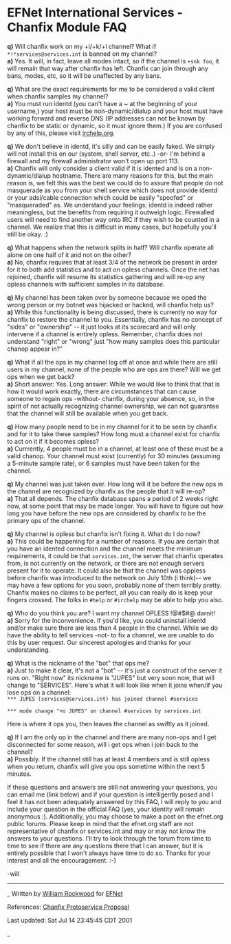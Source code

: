 # EFNet International Services - Chanfix Module FAQ

**q)** Will chanfix work on my +i/+k/+l channel? What if `*!*services@services.int` is banned on my channel?   
**a)** Yes. It will, in fact, leave all modes intact, so if the channel is `+snk foo`, it will remain that way after chanfix has left. Chanfix can join through any bans, modes, etc, so it will be unaffected by any bans. 

**q)** What are the exact requirements for me to be considered a valid client when chanfix samples my channel?   
**a)** You must run identd (you can't have a ~ at the beginning of your username,) your host must be non-dynamic/dialup and your host must have working forward and reverse DNS (IP addresses can not be known by chanfix to be static or dynamic, so it must ignore them.) If you are confused by any of this, please visit [irchelp.org](http://www.irchelp.org/). 

**q)** We don't believe in identd, it's silly and can be easily faked. We simply will not install this on our (system, shell server, etc..) -or- I'm behind a firewall and my firewall administrator won't open up port 113.   
**a)** Chanfix will only consider a client valid if it is idented and is on a non-dynamic/dialup hostname. There are many reasons for this, but the main reason is, we felt this was the best we could do to assure that people do not masquerade as you from your shell service which does not provide identd or your adsl/cable connection which could be easily "spoofed" or "masqueraded" as. We understand your feelings; identd is indeed rather meaningless, but the benefits from requiring it outweigh logic. Firewalled users will need to find another way onto IRC if they wish to be counted in a channel. We realize that this is difficult in many cases, but hopefully you'll still be okay. :) 

**q)** What happens when the network splits in half? Will chanfix operate all alone on one half of it and not on the other?   
**a)** No, chanfix requires that at least 3/4 of the network be present in order for it to both add statistics and to act on opless channels. Once the net has rejoined, chanfix will resume its statistics gathering and will re-op any opless channels with sufficient samples in its database. 

**q)** My channel has been taken over by someone because we oped the wrong person or my botnet was hijacked or hacked, will chanfix help us?   
**a)** While this functionality is being discussed, there is currently no way for chanfix to restore the channel to you. Essentially, chanfix has no concept of "sides" or "ownership" -- it just looks at its scorecard and will only intervene if a channel is entirely opless. Remember, chanfix does not understand "right" or "wrong" just "how many samples does this particular chanop appear in?" 

**q)** What if all the ops in my channel log off at once and while there are still users in my channel, none of the people who are ops are there? Will we get ops when we get back?   
**a)** Short answer: Yes. Long answer: While we would like to think that that is how it would work exactly, there are circumstances that can cause someone to regain ops -without- chanfix, during your absence, so, in the spirit of not actually recognizing channel ownership, we can not guarantee that the channel will still be available when you get back. 

**q)** How many people need to be in my channel for it to be seen by chanfix and for it to take these samples? How long must a channel exist for chanfix to act on it if it becomes opless?   
**a)** Currrently, 4 people must be in a channel, at least one of these must be a valid chanop. Your channel must exist (currently) for 30 minutes (assuming a 5-minute sample rate), or 6 samples must have been taken for the channel. 

**q)** My channel was just taken over. How long will it be before the new ops in the channel are recognized by chanfix as the people that it will re-op?  
**a)** That all depends. The chanfix database spans a period of 2 weeks right now, at some point that may be made longer. You will have to figure out how long you have before the new ops are considered by chanfix to be the primary ops of the channel.

**q)** My channel is opless but chanfix isn't fixing it. What do I do now?   
**a)** This could be happening for a number of reasons. If you are certain that you have an idented connection and the channel meets the minimum requirements, it could be that `services.int`, the server that chanfix operates from, is not currently on the network, or there are not enough servers present for it to operate. It could also be that the channel was oppless before chanfix was introduced to the network on July 10th (i think)-- we may have a few options for you soon, probably none of them terribly pretty. Chanfix makes no claims to be perfect, all you can really do is keep your fingers crossed. The folks in `#help` or `#irchelp` may be able to help you also. 

**q)** Who do you think you are? I want my channel OPLESS !@#$#@ darnit!  
**a)** Sorry for the inconvenience. If you'd like, you could uninstall identd and/or make sure there are less than 4 people in the channel. While we do have the ability to tell services -not- to fix a channel, we are unable to do this by user request. Our sincerest apologies and thanks for your understanding. 

**q)** What is the nickname of the "bot" that ops me?   
**a)** Just to make it clear, it's not a "bot" -- it's just a construct of the server it runs on. "Right now" its nickname is "JUPES" but very soon now, that will change to "SERVICES". Here's what it will look like when it joins when/if you lose ops on a channel:  
`*** JUPES (services@services.int) has joined channel #services`

`*** mode change "+o JUPES" on channel #services by services.int`

Here is where it ops you, then leaves the channel as swiftly as it joined.

**q)** If I am the only op in the channel and there are many non-ops and I get disconnected for some reason, will i get ops when i join back to the channel?   
**a)** Possibly. If the channel still has at least 4 members and is still opless when you return, chanfix will give you ops sometime within the next 5 minutes. 

If these questions and answers are still not answering your questions, you can
email me (link below) and if your question is intelligently posed and I feel
it has not been adequately answered by this FAQ, I will reply to you and
include your question in the official FAQ (yes, your identity will remain
anonymous :). Additionally, you may choose to make a post on the efnet.org
public forums. Please keep in mind that the efnet.org staff are not
representative of chanfix or services.int and may or may not know the answers
to your questions. I'll try to look through the forum from time to time to see
if there are any questions there that I can answer, but it is entirely
possible that I won't always have time to do so. Thanks for your interest and
all the encouragement. :-)

-will 

* * *

_ Written by [William
Rockwood](mailto:rockwood@concentric.net?subject=SERVICES+CHANFIX+FAQ) for
[EFNet](http://www.efnet.org/)

References: [Chanfix Protoservice
Proposal](https://voting.blackened.com/pastvotes/0014.shtml)

Last updated: Sat Jul 14 23:45:45 CDT 2001

_

